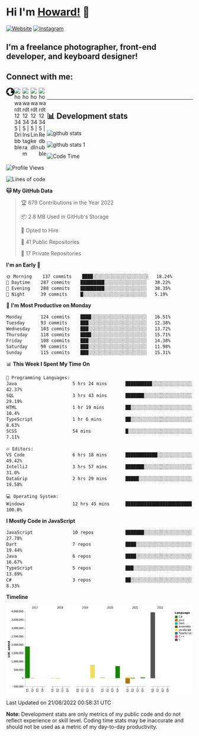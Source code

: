 # Hi I'm [Howard!][website] 👋

[![Website](https://img.shields.io/website?label=howardt12345.com&style=for-the-badge&url=https%3A%2F%2Fhowardt12345.com)](https://howardt12345.com)
[![Instagram](https://img.shields.io/badge/instagram-%23E4405F.svg?&style=for-the-badge&logo=instagram&logoColor=white)](https://instagram.com/howardt12345)

I'm a freelance photographer, front-end developer, and keyboard designer!
---

## Connect with me:

[<img align="left" alt="howardt12345.com" width="22px" src="https://raw.githubusercontent.com/iconic/open-iconic/master/svg/globe.svg" />][website]
[<img align="left" alt="howardt12345 | Dribbble" width="22px" src="https://cdn.jsdelivr.net/npm/simple-icons@v3/icons/dribbble.svg" />][dribbble]
[<img align="left" alt="howardt12345 | Instagram" width="22px" src="https://cdn.jsdelivr.net/npm/simple-icons@v3/icons/instagram.svg" />][instagram]
[<img align="left" alt="howardt12345 | LinkedIn" width="22px" src="https://cdn.jsdelivr.net/npm/simple-icons@v3/icons/linkedin.svg" />][linkedin]
[<img align="left" alt="howardt12345 | Redbubble" width="22px" src="https://cdn.jsdelivr.net/npm/simple-icons@v3/icons/redbubble.svg" />][redbubble]

<br />

---

## 📊 Development stats

![github stats](https://github-readme-stats.vercel.app/api?username=howardt12345&show_icons=true&hide_border=true&theme=dark&hide=contribs,issues)

![github stats 1](https://github-readme-stats.vercel.app/api/top-langs?username=howardt12345&langs_count=8&show_icons=true&hide_border=true&theme=dark&layout=compact)

<!--START_SECTION:waka-->
![Code Time](http://img.shields.io/badge/Code%20Time-0%20secs-blue)

![Profile Views](http://img.shields.io/badge/Profile%20Views-0-blue)

![Lines of code](https://img.shields.io/badge/From%20Hello%20World%20I%27ve%20Written-7%20Million%20lines%20of%20code-blue)

**🐱 My GitHub Data** 

> 🏆 679 Contributions in the Year 2022
 > 
> 📦 2.8 MB Used in GitHub's Storage 
 > 
> 💼 Opted to Hire
 > 
> 📜 41 Public Repositories 
 > 
> 🔑 17 Private Repositories  
 > 
**I'm an Early 🐤** 

```text
🌞 Morning    137 commits    ████░░░░░░░░░░░░░░░░░░░░░   18.24% 
🌆 Daytime    287 commits    █████████░░░░░░░░░░░░░░░░   38.22% 
🌃 Evening    288 commits    █████████░░░░░░░░░░░░░░░░   38.35% 
🌙 Night      39 commits     █░░░░░░░░░░░░░░░░░░░░░░░░   5.19%

```
📅 **I'm Most Productive on Monday** 

```text
Monday       124 commits    ████░░░░░░░░░░░░░░░░░░░░░   16.51% 
Tuesday      93 commits     ███░░░░░░░░░░░░░░░░░░░░░░   12.38% 
Wednesday    103 commits    ███░░░░░░░░░░░░░░░░░░░░░░   13.72% 
Thursday     118 commits    ████░░░░░░░░░░░░░░░░░░░░░   15.71% 
Friday       108 commits    ███░░░░░░░░░░░░░░░░░░░░░░   14.38% 
Saturday     90 commits     ███░░░░░░░░░░░░░░░░░░░░░░   11.98% 
Sunday       115 commits    ███░░░░░░░░░░░░░░░░░░░░░░   15.31%

```


📊 **This Week I Spent My Time On** 

```text
💬 Programming Languages: 
Java                     5 hrs 24 mins       ██████████░░░░░░░░░░░░░░░   42.37% 
SQL                      3 hrs 43 mins       ███████░░░░░░░░░░░░░░░░░░   29.19% 
HTML                     1 hr 19 mins        ██░░░░░░░░░░░░░░░░░░░░░░░   10.4% 
TypeScript               1 hr 6 mins         ██░░░░░░░░░░░░░░░░░░░░░░░   8.63% 
SCSS                     54 mins             █░░░░░░░░░░░░░░░░░░░░░░░░   7.11%

🔥 Editors: 
VS Code                  6 hrs 18 mins       ████████████░░░░░░░░░░░░░   49.42% 
IntelliJ                 3 hrs 57 mins       ███████░░░░░░░░░░░░░░░░░░   31.0% 
DataGrip                 2 hrs 29 mins       █████░░░░░░░░░░░░░░░░░░░░   19.58%

💻 Operating System: 
Windows                  12 hrs 45 mins      █████████████████████████   100.0%

```

**I Mostly Code in JavaScript** 

```text
JavaScript               10 repos            ███████░░░░░░░░░░░░░░░░░░   27.78% 
Dart                     7 repos             ████░░░░░░░░░░░░░░░░░░░░░   19.44% 
Java                     6 repos             ████░░░░░░░░░░░░░░░░░░░░░   16.67% 
TypeScript               5 repos             ███░░░░░░░░░░░░░░░░░░░░░░   13.89% 
C#                       3 repos             ██░░░░░░░░░░░░░░░░░░░░░░░   8.33%

```


**Timeline**

![Chart not found](https://raw.githubusercontent.com/howardt12345/howardt12345/master/charts/bar_graph.png) 


 Last Updated on 21/06/2022 00:58:31 UTC
<!--END_SECTION:waka-->

**Note**: Development stats are only metrics of my public code and do not reflect experience or skill level. Coding time stats may be inaccurate and should not be used as a metric of my day-to-day productivity.

[website]: https://howardt12345.com
[dribbble]: https://dribbble.com/howardt12345
[instagram]: https://instagram.com/howardt12345
[linkedin]: https://linkedin.com/in/howardt12345
[redbubble]: https://www.redbubble.com/people/howardt12345/
